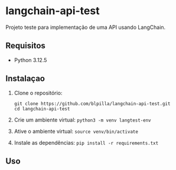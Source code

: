 # langchain-api-test

Projeto teste para implementação de uma API usando LangChain.

## Requisitos

- Python 3.12.5

## Instalaçao
1. Clone o repositório:
   ```
   git clone https://github.com/blpilla/langchain-api-test.git
   cd langchain-api-test
   ```
2. Crie um ambiente virtual: 
     `python3 -m venv langtest-env`

3. Ative o ambiente virtual:
    `source venv/bin/activate`

4. Instale as dependências: `pip install -r requirements.txt`

## Uso

